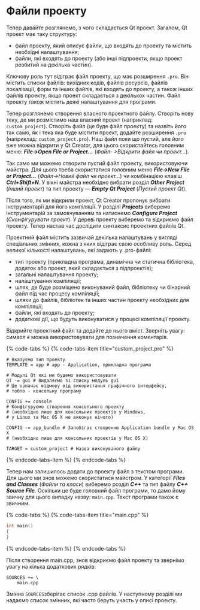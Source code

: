# Файли проекту

Тепер давайте розглянемо, з чого складається Qt проект. Загалом, Qt проект має таку структуру:

* файл проекту, який описує файли, що входять до проекту та містить необхідні налаштування;
* файли, які входять до проекту \(або інші підпроекти, якщо проект розбитий на декілька частин\).

Ключову роль тут відіграє файл проекту, що має розширення `.pro`. Він містить списки файлів: вихідних кодів, файлів ресурсів, файлів локалізації, форм та інших файлів, які входять до проекту, а також інших файлів проекту, якщо проект складається з декількох частин. Файл проекту також містить деякі налаштування для програми.

Тепер розглянемо створення власного проектного файлу. Створіть нову теку, де ми розмістимо наш власний проект \(наприклад: `custom_project`\). Створіть файл \(це буде файл проекту\) та назвіть його так само, як і тека яка буде містити проект, додайте розширення `.pro` \(наприклад: `custom_project.pro`\). Наш файл поки що пустий, але його вже можна відкрити у Qt Creator, для цього скористайтесь головним меню: _**File-&gt;Open File or Project...**_ \(_Файл- &gt;Відкрити файл чи проект..._\).

Так само ми можемо створити пустий файл проекту, використовуючи майстра. Для цього треба скористатися головним меню _**File-&gt;New File or Project...**_ \(_Файл-&gt;Новий файл чи проект..._\) чи комбінацією клавіш _**Ctrl+Shift+N**_. У вікні майстра необхідно вибрати розділ _**Other Project**_ \(_Інший проект_\) та тип проекту — _**Empty Qt Project**_ \(_Пустий проект Qt_\).

Після того, як ми відкрили проект, Qt Creator пропонує вибрати інструментарії для його компіляції. У розділі _**Projects**_ виберемо інструментарій за замовчуванням та натиснемо _**Configure Project**_ \(_Сконфігурувати проект_\). У дереві проекту виберемо та відкриємо файл проекту. Тепер настав час дослідити синтаксис проектних файлів Qt.

Проектний файл містить зазвичай декілька налаштувань у вигляді спеціальних змінних, кожна з яких відіграє свою особливу роль. Серед великої кількості налаштувань, які задають у .pro-файлі:

* тип проекту \(прикладна програма, динамічна чи статична бібліотека, додаток або проект, який складається з підпроектів\);
* загальні налаштування проекту;
* налаштування компіляції;
* шлях, де буде розміщено виконуваний файл, бібліотеку чи бінарний файл під час процесу компіляції;
* шляхи до файлів, бібліотек та інших частин проекту необхідних для компіляції;
* файли, які входять до проекту;
* додаткові дії, що будуть виконуватися у процесі компіляції проекту.

Відкрийте проектний файл та додайте до нього вміст. Зверніть увагу: символ `#` можна використовувати для позначення коментарів.

{% code-tabs %}
{% code-tabs-item title="custom\_project.pro" %}
```text
# Вказуємо тип проекту 
TEMPLATE = app # app - Application, прикладна програма 

# Модулі Qt які ми будемо використовувати 
QT -= gui # Видаляємо зі списку модуль gui 
# Це означає відмову від використання графічного інтерфейсу, 
# тобто - консольну програму 

CONFIG += console 
# Конфігуруємо створення консольного проекту 
# (необхідно лише для консольних проектів у Windows, 
# у Linux та Mac OS X не виконує нічого) 

CONFIG -= app_bundle # Запобігає створенню Application bundle у Mac OS X 
# (необхідно лише для консольних проектів у Mac OS X) 

TARGET = custom_project # Назва виконуваного файлу
```
{% endcode-tabs-item %}
{% endcode-tabs %}

Тепер нам залишилось додати до проекту файл з текстом програми. Для цього ми знов можемо скористатися майстром. У категорії _**Files and Classes**_ \(_Файли та класи_\) виберемо розділ _**С++**_ та тип файлу _**С++ Source File**_. Оскільки це буде головний файл програми, то дамо йому звичну для цього випадку назву: `main.cpp`. Текст програми також є звичним.

{% code-tabs %}
{% code-tabs-item title="main.cpp" %}
```cpp
int main() 
{ 
}
```
{% endcode-tabs-item %}
{% endcode-tabs %}

Після створення main.cpp, знов відкриємо файл проекту та звернімо увагу на кілька додаткових рядків:

```text
SOURCES += \ 
    main.cpp
```

Змінна `SOURCES`зберігає список .cpp файлів. У наступному розділі ми надаємо список змінних, які часто беруть участь у описі проекту.

